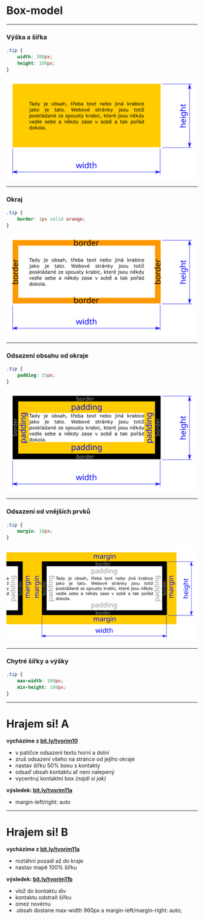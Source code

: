 <!-- .slide: data-state="c-slide-inter" -->

# Box-model

---

### Výška a šířka

```css
.tip { 
	width: 300px;
	height: 100px;
}
```
<!-- .element: class="c-text-md " -->

<img src="img/box-model-width-height.svg" style="border:0 none;box-shadow:none;">

---

### Okraj

```css
.tip { 
	border: 1px solid orange;
}
```
<!-- .element: class="c-text-md " -->

<img src="img/box-model-border.svg" style="border:0 none;box-shadow:none;">

---

### Odsazení obsahu od okraje

```css
.tip { 
	padding: 25px; 
}
```
<!-- .element: class="c-text-md " -->

<img src="img/box-model-padding.svg" style="border:0 none;box-shadow:none;">

---

### Odsazení od vnějších prvků

```css
.tip { 
	margin: 10px;
}
```
<!-- .element: class="c-text-md " -->

<img src="img/box-model-margin.svg" style="border:0 none;box-shadow:none;">

---

### Chytré šířky a výšky

```css
.tip { 
	max-width: 100px;
	min-height: 100px;
}
```
<!-- .element: class="c-text-md " -->

---

<!-- .slide: data-state="c-slide-task" -->

# Hrajem si! A

**vycházíme z [bit.ly/tvorim10](http://bit.ly/tvorim10)**

* v patičce odsazení textu horní a dolní
* zruš odsazení všeho na stránce od jejího okraje
* nastav šířku 50% boxu s kontakty
* odsaď obsah kontaktu ať není nalepený
* vycentruj kontaktní box _(najdi si jak)_

**výsledek: [bit.ly/tvorim11a](http://bit.ly/tvorim11a)** 
<!-- .element: class="c-text-xs" -->

>>>
* margin-left/right: auto

---

<!-- .slide: data-state="c-slide-task" -->

# Hrajem si! B

**vycházíme z [bit.ly/tvorim11a](http://bit.ly/tvorim11a)**

* roztáhni pozadí až do kraje
* nastav mapě 100% šířku

**výsledek: [bit.ly/tvorim11b](http://bit.ly/tvorim11b)** 
<!-- .element: class="c-text-xs" -->

>>>
* vlož do kontaktu div
* kontaktu odstraň šířku
* omez novému 
* .obsah dostane max-width 960px a margin-left/margin-right: auto;
 
